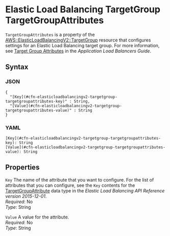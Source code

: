 # Elastic Load Balancing TargetGroup TargetGroupAttributes<a name="aws-properties-elasticloadbalancingv2-targetgroup-targetgroupattributes"></a>

`TargetGroupAttributes` is a property of the [AWS::ElasticLoadBalancingV2::TargetGroup](aws-resource-elasticloadbalancingv2-targetgroup.md) resource that configures settings for an Elastic Load Balancing target group\. For more information, see [Target Group Attributes](https://docs.aws.amazon.com/elasticloadbalancing/latest/application/load-balancer-target-groups.html#target-group) in the *Application Load Balancers Guide*\.

## Syntax<a name="w4ab1c21c14e1128b5"></a>

### JSON<a name="aws-properties-elasticloadbalancingv2-targetgroup-targetgroupattributes-syntax.json"></a>

```
{
  "[Key](#cfn-elasticloadbalancingv2-targetgroup-targetgroupattributes-key)" : String,
  "[Value](#cfn-elasticloadbalancingv2-targetgroup-targetgroupattributes-value)" : String
}
```

### YAML<a name="aws-properties-elasticloadbalancingv2-targetgroup-targetgroupattributes-syntax.yaml"></a>

```
[Key](#cfn-elasticloadbalancingv2-targetgroup-targetgroupattributes-key): String
[Value](#cfn-elasticloadbalancingv2-targetgroup-targetgroupattributes-value): String
```

## Properties<a name="w4ab1c21c14e1128b7"></a>

`Key`  <a name="cfn-elasticloadbalancingv2-targetgroup-targetgroupattributes-key"></a>
The name of the attribute that you want to configure\. For the list of attributes that you can configure, see the `Key` contents for the [TargetGroupAttribute](https://docs.aws.amazon.com/elasticloadbalancing/latest/APIReference/API_TargetGroupAttribute.html) data type in the *Elastic Load Balancing API Reference version 2015\-12\-01*\.  
*Required*: No  
*Type*: String

`Value`  <a name="cfn-elasticloadbalancingv2-targetgroup-targetgroupattributes-value"></a>
A value for the attribute\.  
*Required*: No  
*Type*: String
